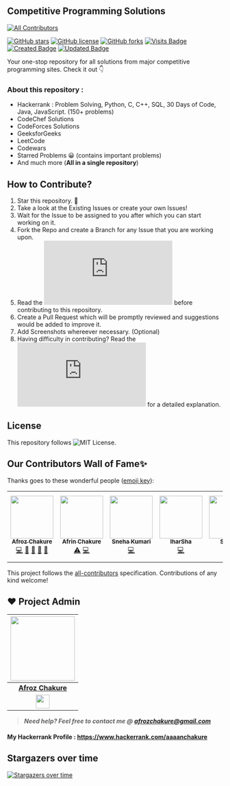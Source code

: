 ## Competitive Programming Solutions

<!-- ALL-CONTRIBUTORS-BADGE:START - Do not remove or modify this section -->

[![All Contributors](https://img.shields.io/badge/all_contributors-7-orange.svg?style=flat-square)](#contributors-)

<!-- ALL-CONTRIBUTORS-BADGE:END -->

[![GitHub stars](https://img.shields.io/github/stars/afrozchakure/Competitive-Programming-Solutions?color=green&style=for-the-badge)](https://github.com/afrozchakure/Competitive-Programming-Solutions/stargazers)
[![GitHub license](https://img.shields.io/github/license/afrozchakure/Competitive-Programming-Solutions?color=blue&style=for-the-badge)](https://github.com/afrozchakure/Competitive-Programming-Solutions/blob/master/LICENSE)
[![GitHub forks](https://img.shields.io/github/forks/afrozchakure/Competitive-Programming-Solutions?color=orange&style=for-the-badge)](https://github.com/afrozchakure/Competitive-Programming-Solutions/network)
[![Visits Badge](https://badges.pufler.dev/visits/afrozchakure/Competitive-Programming-Solutions?color=blueviolet&style=for-the-badge)](https://badges.pufler.dev)
[![Created Badge](https://badges.pufler.dev/created/afrozchakure/Competitive-Programming-Solutions?color=yellowgreen&style=for-the-badge)](https://badges.pufler.dev)
[![Updated Badge](https://badges.pufler.dev/updated/afrozchakure/Competitive-Programming-Solutions?color=red&style=for-the-badge)](https://badges.pufler.dev)

Your one-stop repository for all solutions from major competitive programming sites. Check it out :point_down:

### **About this repository :**

- Hackerrank : Problem Solving, Python, C, C++, SQL, 30 Days of Code, Java, JavaScript. (150+ problems)
- CodeChef Solutions
- CodeForces Solutions
- GeeksforGeeks
- LeetCode
- Codewars
- Starred Problems 😀 (contains important problems)
- And much more (**All in a single repository**)

## How to Contribute?

1. Star this repository. 🌟
2. Take a look at the Existing Issues or create your own Issues!
3. Wait for the Issue to be assigned to you after which you can start working on it.
4. Fork the Repo and create a Branch for any Issue that you are working upon.
5. Read the ![Code of Conduct](https://github.com/afrozchakure/Competitive-Programming-Solutions/blob/master/CONTRIBUTING.md) before contributing to this repository.
6. Create a Pull Request which will be promptly reviewed and suggestions would be added to improve it.
7. Add Screenshots whereever necessary. (Optional)
8. Having difficulty in contributing? Read the ![Contribution Guide](https://github.com/afrozchakure/Competitive-Programming-Solutions/blob/master/CONTRIBUTING.md) for a detailed explanation.

## License

This repository follows ![MIT License](https://github.com/afrozchakure/Competitive-Programming-Solutions/blob/master/LICENSE).

## Our Contributors Wall of Fame✨

Thanks goes to these wonderful people ([emoji key](https://allcontributors.org/docs/en/emoji-key)):

<!-- ALL-CONTRIBUTORS-LIST:START - Do not remove or modify this section -->
<!-- prettier-ignore-start -->
<!-- markdownlint-disable -->
<table>
  <tr>
    <td align="center"><a href="http://linkedin.com/in/afrozchakure"><img src="https://avatars3.githubusercontent.com/u/40469121?v=4" width="100px;" alt=""/><br /><sub><b>Afroz Chakure</b></sub></a><br /><a href="https://github.com/afrozchakure/Competitive-Programming-Solutions/commits?author=afrozchakure" title="Code">💻</a> <a href="#projectManagement-afrozchakure" title="Project Management">📆</a> <a href="#question-afrozchakure" title="Answering Questions">💬</a> <a href="#ideas-afrozchakure" title="Ideas, Planning, & Feedback">🤔</a> <a href="https://github.com/afrozchakure/Competitive-Programming-Solutions/pulls?q=is%3Apr+reviewed-by%3Aafrozchakure" title="Reviewed Pull Requests">👀</a></td>
    <td align="center"><a href="https://github.com/afrinc"><img src="https://avatars2.githubusercontent.com/u/11709991?v=4" width="100px;" alt=""/><br /><sub><b>Afrin Chakure</b></sub></a><br /><a href="https://github.com/afrozchakure/Competitive-Programming-Solutions/commits?author=afrinc" title="Tests">⚠️</a> <a href="https://github.com/afrozchakure/Competitive-Programming-Solutions/commits?author=afrinc" title="Code">💻</a></td>
    <td align="center"><a href="https://snehajgecport.000webhostapp.com/"><img src="https://avatars2.githubusercontent.com/u/69042882?v=4" width="100px;" alt=""/><br /><sub><b>Sneha Kumari</b></sub></a><br /><a href="https://github.com/afrozchakure/Competitive-Programming-Solutions/commits?author=Snehakri022" title="Code">💻</a></td>
    <td align="center"><a href="https://github.com/IharSha"><img src="https://avatars2.githubusercontent.com/u/12090123?v=4" width="100px;" alt=""/><br /><sub><b>IharSha</b></sub></a><br /><a href="https://github.com/afrozchakure/Competitive-Programming-Solutions/commits?author=IharSha" title="Code">💻</a></td>
    <td align="center"><a href="https://github.com/ishabes"><img src="https://avatars1.githubusercontent.com/u/59055661?v=4" width="100px;" alt=""/><br /><sub><b>Shabes</b></sub></a><br /><a href="https://github.com/afrozchakure/Competitive-Programming-Solutions/commits?author=ishabes" title="Code">💻</a></td>
    <td align="center"><a href="http://anilkaundal.github.io/portfolio/?"><img src="https://avatars2.githubusercontent.com/u/60393858?v=4" width="100px;" alt=""/><br /><sub><b>Anil Kaundal</b></sub></a><br /><a href="https://github.com/afrozchakure/Competitive-Programming-Solutions/commits?author=anilkaundal" title="Code">💻</a> <a href="https://github.com/afrozchakure/Competitive-Programming-Solutions/commits?author=anilkaundal" title="Documentation">📖</a></td>
    <td align="center"><a href="https://github.com/soham4abc"><img src="https://avatars3.githubusercontent.com/u/63705023?v=4" width="100px;" alt=""/><br /><sub><b>Soham Banerjee</b></sub></a><br /><a href="https://github.com/afrozchakure/Competitive-Programming-Solutions/commits?author=soham4abc" title="Code">💻</a></td>
  </tr>
</table>

<!-- markdownlint-enable -->
<!-- prettier-ignore-end -->

<!-- ALL-CONTRIBUTORS-LIST:END -->

This project follows the [all-contributors](https://github.com/all-contributors/all-contributors) specification. Contributions of any kind welcome!

## ❤️ Project Admin

|                            <a href="https://github.com/afrozchakure"><img src="https://avatars3.githubusercontent.com/u/40469121?s=400&u=2a837a16e7ab8df7d52bfc6af47bd55becfad6bc&v=4" width=150px height=150px /></a>                            |
| :-----------------------------------------------------------------------------------------------------------------------------------------------------------------------------------------------------------------------------------------------: |
|                                                                                           **[Afroz Chakure](https://www.linkedin.com/in/afrozchakure)**                                                                                           |
| <a href="https://www.linkedin.com/in/afrozchakure/"><img src="https://mpng.subpng.com/20180324/vhe/kisspng-linkedin-computer-icons-logo-social-networking-ser-facebook-5ab6ebfe5f5397.2333748215219374063905.jpg" width="32px" height="32px"></a> |

> **_Need help? Feel free to contact me @ [afrozchakure@gmail.com](mailto:afrozchakure@gmail.com?Subject=Competitive-Programming-Solutions-Repo)_**

#### **My Hackerrank Profile** : https://www.hackerrank.com/aaaanchakure

## Stargazers over time

[![Stargazers over time](https://starchart.cc/afrozchakure/Competitive-Programming-Solutions.svg)](https://starchart.cc/afrozchakure/Competitive-Programming-Solutions)
